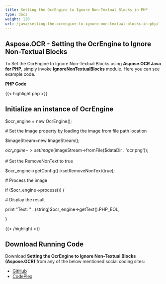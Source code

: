 ```yaml
---
title: Setting the OcrEngine to Ignore Non-Textual Blocks in PHP
type: docs
weight: 120
url: /java/setting-the-ocrengine-to-ignore-non-textual-blocks-in-php/
---
```


## **Aspose.OCR - Setting the OcrEngine to Ignore Non-Textual Blocks**

To Set the OcrEngine to Ignore Non-Textual Blocks using **Aspose.OCR Java for PHP**, simply invoke **IgnoreNonTextualBlocks** module. Here you can see example code.

**PHP Code**

{{< highlight php >}}

## Initialize an instance of OcrEngine

$ocr_engine = new OcrEngine();

\# Set the Image property by loading the image from file path location

$imageStream=new ImageStream();

$ocr_engine->setImage($imageStream->fromFile($dataDir . 'ocr.png'));

\# Set the RemoveNonText to true

$ocr_engine->getConfig()->setRemoveNonText(true);

\# Process the image

if ($ocr_engine->process()) {

\# Display the result

print "Text: " . (string)$ocr_engine->getText().PHP_EOL;

}

{{< /highlight >}}

## **Download Running Code**

Download **Setting the OcrEngine to Ignore Non-Textual Blocks (Aspose.OCR)** from any of the below mentioned social coding sites:

- [GitHub](https://github.com/aspose-ocr/Aspose.OCR-for-Java/blob/master/Plugins/Aspose_OCR_Java_for_PHP/src/aspose/ocr/WorkingWithOCR/IgnoreNonTextualBlocks.php)
- [CodePlex](https://archive.codeplex.com/?p=asposeocrjavaphp)
